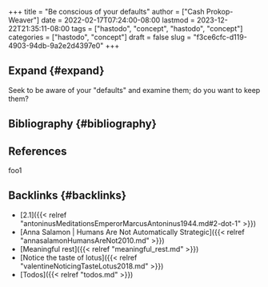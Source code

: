 +++
title = "Be conscious of your defaults"
author = ["Cash Prokop-Weaver"]
date = 2022-02-17T07:24:00-08:00
lastmod = 2023-12-22T21:35:11-08:00
tags = ["hastodo", "concept", "hastodo", "concept"]
categories = ["hastodo", "concept"]
draft = false
slug = "f3ce6cfc-d119-4903-94db-9a2e2d4397e0"
+++

## Expand {#expand}

Seek to be aware of your "defaults" and examine them; do you want to keep them?


## Bibliography {#bibliography}

## References

<style>.csl-entry{text-indent: -1.5em; margin-left: 1.5em;}</style><div class="csl-bib-body">
</div>

foo1


## Backlinks {#backlinks}

-   [2.1]({{< relref "antoninusMeditationsEmperorMarcusAntoninus1944.md#2-dot-1" >}})
-   [Anna Salamon | Humans Are Not Automatically Strategic]({{< relref "annasalamonHumansAreNot2010.md" >}})
-   [Meaningful rest]({{< relref "meaningful_rest.md" >}})
-   [Notice the taste of lotus]({{< relref "valentineNoticingTasteLotus2018.md" >}})
-   [Todos]({{< relref "todos.md" >}})
